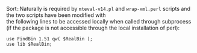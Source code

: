 Sort::Naturally is required by `mteval-v14.pl` and `wrap-xml.perl` scripts and the two scripts have been modified with \
the following lines to be accessed locally when called through subprocess 
(if the package is not accessible through the local installation of perl):
```
use FindBin 1.51 qw( $RealBin );
use lib $RealBin;
```

